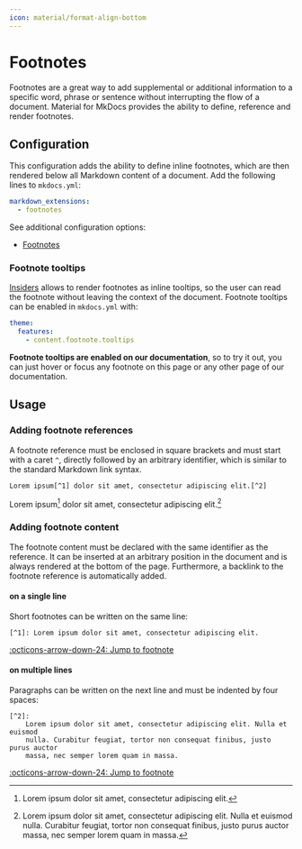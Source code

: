 ```yaml
---
icon: material/format-align-bottom
---
```


# Footnotes

Footnotes are a great way to add supplemental or additional information to a
specific word, phrase or sentence without interrupting the flow of a document.
Material for MkDocs provides the ability to define, reference and render
footnotes.

## Configuration

This configuration adds the ability to define inline footnotes, which are then
rendered below all Markdown content of a document. Add the following lines to
`mkdocs.yml`:

``` yaml
markdown_extensions:
  - footnotes
```

See additional configuration options:

- [Footnotes]

  [Footnotes]: ../setup/extensions/python-markdown.md#footnotes

### Footnote tooltips

<!-- md:sponsors -->
<!-- md:version insiders-4.51.0 -->
<!-- md:flag experimental -->

[Insiders] allows to render footnotes as inline tooltips, so the user can read
the footnote without leaving the context of the document. Footnote tooltips can
be enabled in `mkdocs.yml` with:

``` yaml
theme:
  features:
    - content.footnote.tooltips
```

__Footnote tooltips are enabled on our documentation__, so to try it out, you
can just hover or focus any footnote on this page or any other page of our
documentation.

  [Insiders]: ../insiders/index.md

## Usage

### Adding footnote references

A footnote reference must be enclosed in square brackets and must start with a
caret `^`, directly followed by an arbitrary identifier, which is similar to
the standard Markdown link syntax.

``` title="Text with footnote references"
Lorem ipsum[^1] dolor sit amet, consectetur adipiscing elit.[^2]
```

<div class="result" markdown>

Lorem ipsum[^1] dolor sit amet, consectetur adipiscing elit.[^2]

</div>

### Adding footnote content

The footnote content must be declared with the same identifier as the reference.
It can be inserted at an arbitrary position in the document and is always
rendered at the bottom of the page. Furthermore, a backlink to the footnote
reference is automatically added.

#### on a single line

Short footnotes can be written on the same line:

``` title="Footnote"
[^1]: Lorem ipsum dolor sit amet, consectetur adipiscing elit.
```

<div class="result" markdown>

[:octicons-arrow-down-24: Jump to footnote](#fn:1)

</div>

  [^1]: Lorem ipsum dolor sit amet, consectetur adipiscing elit.

#### on multiple lines

Paragraphs can be written on the next line and must be indented by four spaces:

``` title="Footnote"
[^2]:
    Lorem ipsum dolor sit amet, consectetur adipiscing elit. Nulla et euismod
    nulla. Curabitur feugiat, tortor non consequat finibus, justo purus auctor
    massa, nec semper lorem quam in massa.
```

<div class="result" markdown>

[:octicons-arrow-down-24: Jump to footnote](#fn:2)

</div>

[^2]:
    Lorem ipsum dolor sit amet, consectetur adipiscing elit. Nulla et euismod
    nulla. Curabitur feugiat, tortor non consequat finibus, justo purus
    auctor massa, nec semper lorem quam in massa.

